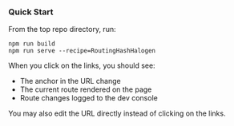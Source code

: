### Quick Start
From the top repo directory, run:
```
npm run build
npm run serve --recipe=RoutingHashHalogen
```

When you click on the links, you should see:
* The anchor in the URL change
* The current route rendered on the page
* Route changes logged to the dev console

You may also edit the URL directly instead of clicking on the links.
